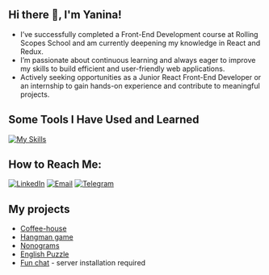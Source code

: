 ## Hi there 👋, I'm Yanina!
- I’ve successfully completed a Front-End Development course at Rolling Scopes School and am currently deepening my knowledge in React and Redux.
- I’m passionate about continuous learning and always eager to improve my skills to build efficient and user-friendly web applications.
- Actively seeking opportunities as a Junior React Front-End Developer or an internship to gain hands-on experience and contribute to meaningful projects.

## Some Tools I Have Used and Learned
[![My Skills](https://skillicons.dev/icons?i=html,css,sass,figma,js,ts,webpack,vite,vitest,postman,git,vscode,react,redux)](https://skillicons.dev)

## How to Reach Me:
[![LinkedIn](https://img.shields.io/badge/LinkedIn-0A66C2?style=for-the-badge&logo=linkedin&logoColor=white)](https://www.linkedin.com/in/yanina-lysukha-46064a25a/)
[![Email](https://img.shields.io/badge/Email-D14836?style=for-the-badge&logo=gmail&logoColor=white)](mailto:yanina.lysukha@gmail.com)
[![Telegram](https://img.shields.io/badge/Telegram-2CA5E0?style=for-the-badge&logo=telegram&logoColor=white)](https://t.me/Yanina_Lysukha)

## My projects
* [Coffee-house](https://rolling-scopes-school.github.io/yanalysukha-JSFE2023Q4/coffee-house/index.html)
* [Hangman game](https://66cc585cd921d330cc7a8267--rainbow-stroopwafel-e305fe.netlify.app/)
* [Nonograms](https://rolling-scopes-school.github.io/yanalysukha-JSFE2023Q4/nonograms/)
* [English Puzzle](https://rolling-scopes-school.github.io/yanalysukha-JSFE2023Q4/rss-puzzle/)
* [Fun chat](https://rolling-scopes-school.github.io/yanalysukha-JSFE2023Q4/fun-chat/) - server installation required
<!--
**YanaLysukha/YanaLysukha** is a ✨ _special_ ✨ repository because its `README.md` (this file) appears on your GitHub profile.

Here are some ideas to get you started:

- 🔭 I’m currently working on ...
- 🌱 I’m currently learning ...
- 👯 I’m looking to collaborate on ...
- 🤔 I’m looking for help with ...
- 💬 Ask me about ...
- 📫 How to reach me: ...
- 😄 Pronouns: ...
- ⚡ Fun fact: ...
-->
